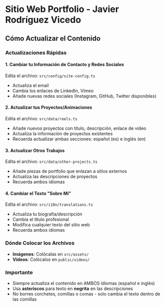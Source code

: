 # Sitio Web Portfolio - Javier Rodríguez Vicedo

## Cómo Actualizar el Contenido

### Actualizaciones Rápidas

#### 1. **Cambiar tu Información de Contacto y Redes Sociales**
Edita el archivo: `src/config/site-config.ts`
- Actualiza el email
- Cambia los enlaces de LinkedIn, Vimeo
- Añade nuevas redes sociales (Instagram, GitHub, Twitter disponibles)

#### 2. **Actualizar tus Proyectos/Animaciones**
Edita el archivo: `src/data/reels.ts`
- Añade nuevos proyectos con título, descripción, enlace de vídeo
- Actualiza la información de proyectos existentes
- Recuerda actualizar ambas secciones: español (es) e inglés (en)

#### 3. **Actualizar Otros Trabajos**
Edita el archivo: `src/data/other-projects.ts`
- Añade piezas de portfolio que enlazan a sitios externos
- Actualiza las descripciones de proyectos
- Recuerda ambos idiomas

#### 4. **Cambiar el Texto "Sobre Mí"**
Edita el archivo: `src/i18n/translations.ts`
- Actualiza tu biografía/descripción
- Cambia el título profesional
- Modifica cualquier texto del sitio web
- Recuerda ambos idiomas

### Dónde Colocar los Archivos
- **Imágenes**: Colócalas en `src/assets/`
- **Vídeos**: Colócalos en `public/videos/`

### Importante
- Siempre actualiza el contenido en AMBOS idiomas (español e inglés)
- Usa **asteriscos** para texto en **negrita** en las descripciones
- No borres corchetes, comillas o comas - solo cambia el texto dentro de las comillas
